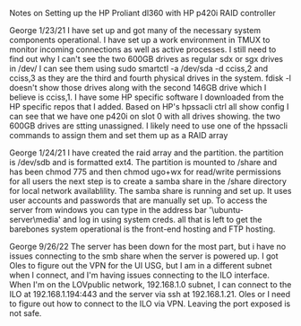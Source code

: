 Notes on Setting up the HP Proliant dl360 with HP p420i RAID controller

George 1/23/21
I have set up and got many of the necessary system components operational. I have set up a work environment in TMUX to monitor incoming connections as well as active processes.
I still need to find out why I can't see the two 600GB drives as regular sdx or sgx drives in /dev/
	I can see them using sudo smartctl -a /dev/sda -d cciss,2 and cciss,3 as they are the third and fourth physical drives in the system.
	fdisk -l doesn't show those drives along with the second 146GB drive which I believe is cciss,1.
	I have some HP specific software I downloaded from the HP specific repos that I added.
	Based on HP's hpssacli ctrl all show config I can see that we have one p420i on slot 0
	with all drives showing. the two 600GB drives are stting unassigned. I likely need to 
	use one of the hpssacli commands to assign them and set them up as a RAID array

George 1/24/21
I have created the raid array and the partition.
the partition is /dev/sdb and is formatted ext4.
The partition is mounted to /share and has been chmod 775 and then chmod ugo+wx for read/write permissions for all users
the next step is to create a samba share in the /share directory for local network availablility.
The samba share is running and set up. It uses user accounts and passwords that are manually set up.
To access the server from windows you can type in the address bar '\\ubuntu-server\media' and log in using system creds.
all that is left to get the barebones system operational is the front-end hosting and FTP hosting.	

George 9/26/22
The server has been down for the most part, but i have no issues connecting to the smb share when the server is powered up. 
I got Oles to figure out the VPN for the UI USG, but I am in a different subnet when I connect, and I'm having issues connecting to the ILO interface.
When I'm on the LOVpublic network, 192.168.1.0 subnet, I can connect to the ILO at 192.168.1.194:443 and the server via ssh at 192.168.1.21.
Oles or I need to figure out how to connect to the ILO via VPN. Leaving the port exposed is not safe.
